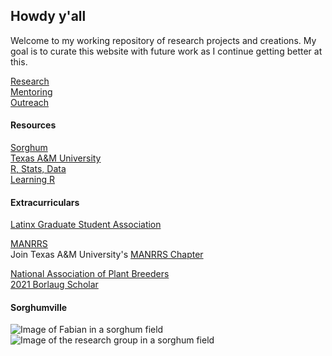 ## Howdy y'all

Welcome to my working repository of research projects and creations. My goal is to curate this website with future work as I continue getting better at this. 

[Research](Research.md)  
[Mentoring](Mentoring.md)  
[Outreach](Outreach.md) 

#### Resources 
[Sorghum]()  
[Texas A&M University]()  
[R, Stats, Data](resources.md)  
[Learning R](learningr.md)

#### Extracurriculars
[Latinx Graduate Student Association](https://mailchi.mp/4fff621ac758/welcome-to-lgsa)  

[MANRRS](manrrs.org)  
Join Texas A&M University's [MANRRS Chapter](https://mailchi.mp/89543cf62bbe/aggielands-manrrs)  


[National Association of Plant Breeders](https://www.plantbreeding.org/)  
[2021 Borlaug Scholar](https://www.plantbreeding.org/files/napb/2021-borlaug-scholar-profiles-for-posting.pdf)

#### Sorghumville  

![Image of Fabian in a sorghum field](sorghumportrait.JPG)
![Image of the research group in a sorghum field](rooneylab.JPG)


